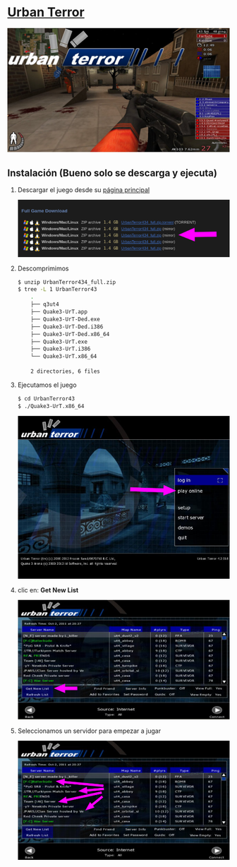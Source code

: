 # [Urban Terror](https://www.urbanterror.info/home/)

![](.img/UrbanTerrorJuego.jpg)

## Instalación (Bueno solo se descarga y ejecuta)

1. Descargar el juego desde su  [página principal](https://www.urbanterror.info/downloads/)

	![](.img/descarga.png)

2. Descomprimimos 
	
	```bash
	$ unzip UrbanTerror434_full.zip
	$ tree -L 1 UrbanTerror43
		.
		├── q3ut4
		├── Quake3-UrT.app
		├── Quake3-UrT-Ded.exe
		├── Quake3-UrT-Ded.i386
		├── Quake3-UrT-Ded.x86_64
		├── Quake3-UrT.exe
		├── Quake3-UrT.i386
		└── Quake3-UrT.x86_64

		2 directories, 6 files
	```

3. Ejecutamos el juego

	```bash
	$ cd UrbanTerror43
	$ ./Quake3-UrT.x86_64
	```

	![](.img/Inicio2.png)

4. clic en: **Get New List**

	![](.img/servidor2.png)

5. Seleccionamos un servidor para empezar a jugar

	![](.img/servidor1.png)

